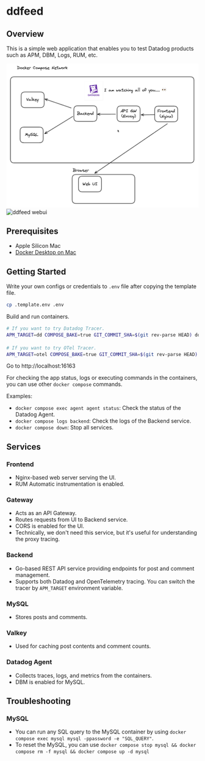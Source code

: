 # ddfeed

## Overview

This is a simple web application that enables you to test Datadog products such as APM, DBM, Logs, RUM, etc.

![ddfeed architecture](./ddfeed.png)
![ddfeed webui](./ddfeed.gif)

## Prerequisites

- Apple Silicon Mac
- [Docker Desktop on Mac](https://docs.docker.com/desktop/setup/install/mac-install/)

## Getting Started

Write your own configs or credentials to `.env` file after copying the template file.

```bash
cp .template.env .env
```

Build and run containers.

```bash
# If you want to try Datadog Tracer.
APM_TARGET=dd COMPOSE_BAKE=true GIT_COMMIT_SHA=$(git rev-parse HEAD) docker compose up -d --build

# If you want to try OTel Tracer.
APM_TARGET=otel COMPOSE_BAKE=true GIT_COMMIT_SHA=$(git rev-parse HEAD) docker compose up -d --build
```

Go to http://localhost:16163

For checking the app status, logs or executing commands in the containers, you can use other `docker compose` commands.

Examples:

- `docker compose exec agent agent status`: Check the status of the Datadog Agent.
- `docker compose logs backend`: Check the logs of the Backend service.
- `docker compose down`: Stop all services.

## Services

### Frontend

- Nginx-based web server serving the UI.
- RUM Automatic instrumentation is enabled.

### Gateway

- Acts as an API Gateway.
- Routes requests from UI to Backend service.
- CORS is enabled for the UI.
- Technically, we don't need this service, but it's useful for understanding the proxy tracing.

### Backend

- Go-based REST API service providing endpoints for post and comment management.
- Supports both Datadog and OpenTelemetry tracing. You can switch the tracer by `APM_TARGET` environment variable.

### MySQL

- Stores posts and comments.

### Valkey

- Used for caching post contents and comment counts.

### Datadog Agent

- Collects traces, logs, and metrics from the containers.
- DBM is enabled for MySQL.

## Troubleshooting

### MySQL

- You can run any SQL query to the MySQL container by using `docker compose exec mysql mysql -ppassword -e "SQL_QUERY"`.
- To reset the MySQL, you can use `docker compose stop mysql && docker compose rm -f mysql && docker compose up -d mysql`
